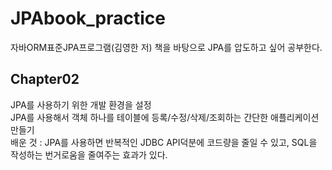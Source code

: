 # JPAbook_practice
자바ORM표준JPA프로그램(김영한 저) 책을 바탕으로 JPA를 압도하고 싶어 공부한다.

## Chapter02
JPA를 사용하기 위한 개발 환경을 설정  
JPA를 사용해서 객체 하나를 테이블에 등록/수정/삭제/조회하는 간단한 애플리케이션 만들기  
배운 것 : JPA를 사용하면 반복적인 JDBC API덕분에 코드량을 줄일 수 있고, SQL을 작성하는 번거로움을 줄여주는 효과가 있다.
